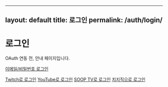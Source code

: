 
---
layout: default
title: 로그인
permalink: /auth/login/
---

<h1>로그인</h1>
<div class="card-plain">
  <p class="muted">OAuth 연동 전, 안내 페이지입니다.</p>
  <p><a class="btn solid" href="#">이메일/비밀번호 로그인</a></p>
  <p>
    <a class="btn ghost" href="#">Twitch로 로그인</a>
    <a class="btn ghost" href="#">YouTube로 로그인</a>
    <a class="btn ghost" href="#">SOOP TV로 로그인</a>
    <a class="btn ghost" href="#">치지직으로 로그인</a>
  </p>
</div>

